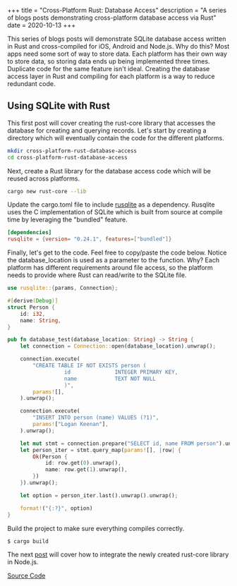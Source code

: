 +++
title = "Cross-Platform Rust: Database Access"
description = "A series of blogs posts demonstrating cross-platform database access via Rust"
date = 2020-10-13
+++

This series of blogs posts will demonstrate SQLite database access written in Rust and cross-compiled
for iOS, Android and Node.js. Why do this?  Most apps need some sort of way to store data.  Each 
platform has their own way to store data, so storing data ends up being implemented three times.  Duplicate
code for the same feature isn't ideal.  Creating the database access layer in Rust and compiling for each platform is a
 way to reduce redundant code.

## Using SQLite with Rust

This first post will cover creating the rust-core library that accesses the database for creating and querying records.
Let's start by creating a directory which will eventually contain the code for the different platforms.

```bash 
mkdir cross-platform-rust-database-access
cd cross-platform-rust-database-access
```

Next, create a Rust library for the database access code which will be reused across platforms. 
```bash
cargo new rust-core --lib
```

Update the cargo.toml file to include [rusqlite](https://crates.io/crates/rusqlite) as a dependency.  Rusqlite uses the
C implementation of SQLite which is built from source at compile time by leveraging the "bundled" feature.  
```toml
[dependencies]
rusqlite = {version= "0.24.1", features=["bundled"]}
```

Finally, let's get to the code.  Feel free to copy/paste the code below.  Notice the database_location is used as a
 parameter to the function. Why?  Each platform has different requirements around file access, so the platform needs to 
 provide where Rust can read/write to the SQLite file.  

```rust
use rusqlite::{params, Connection};

#[derive(Debug)]
struct Person {
    id: i32,
    name: String,
}

pub fn database_test(database_location: String) -> String {
    let connection = Connection::open(database_location).unwrap();

    connection.execute(
        "CREATE TABLE IF NOT EXISTS person (
                  id              INTEGER PRIMARY KEY,
                  name            TEXT NOT NULL
                  )",
        params![],
    ).unwrap();

    connection.execute(
        "INSERT INTO person (name) VALUES (?1)",
        params!["Logan Keenan"],
    ).unwrap();

    let mut stmt = connection.prepare("SELECT id, name FROM person").unwrap();
    let person_iter = stmt.query_map(params![], |row| {
        Ok(Person {
            id: row.get(0).unwrap(),
            name: row.get(1).unwrap(),
        })
    }).unwrap();

    let option = person_iter.last().unwrap().unwrap();

    format!("{:?}", option)
}
```

Build the project to make sure everything compiles correctly.

```bash 
$ cargo build
```

The next [post](/posts/cross-platform-rust-database-access-nodejs) will cover how to integrate the newly created rust-core library in Node.js.

[Source Code](https://github.com/logankeenan/cross-platform-rust-database-access/tree/main/rust-core)
